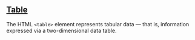 [Table](https://developer.mozilla.org/en-US/docs/Web/HTML/Element/table)
---
The HTML `<table>` element represents tabular data — that is, information expressed via a two-dimensional data table.